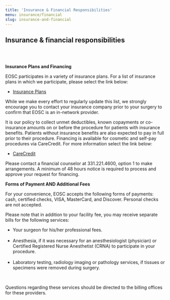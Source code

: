 ```yaml
---
title: 'Insurance & Financial Responsibilities'
menu: insurance/financial
slug: insurance-and-financial
---
```


<section id="content">
	<div class="container_24">
		<div class="grid_24">
			<div class="wrapper">
				<div class="grid_17 alpha rt-ident-bot-1">
					<div class="rt-inner-ident-3">
						<h2 class="ident-bot-3">Insurance &amp; financial responsibilities</h2>
						<div class="line ident-bot-13"></div>
						<div class="wrapper ident-bot-5">
							<div class="grid_8 alpha rt-ident-bot-2">
								<div class="wrapper ident-bot-15">
									<p><img class="" src="/patients/insurance-and-financial-responsibilities/insurance.jpg" alt="" /></p>
									<br>
									<p><strong>Insurance Plans and Financing</strong></p>
								</div>
								<p class="ident-bot-2">EOSC participates in a variety of insurance plans.  For a list of insurance plans in which we participate, please select the link below:  </p>
								<ul class="list-2">
									<li><a href="/patients/insurance-and-financial/insurance-plans">Insurance Plans</a></li>
								</ul>
								<p class="ident-bot-2">While we make every effort to regularly update this list, we strongly encourage you to contact your insurance company prior to your surgery to confirm that EOSC is an in-network provider. </p>
								<p class="ident-bot-2">It is our policy to collect unmet deductibles, known copayments or co-insurance amounts on or before the procedure for patients with insurance benefits.  Patients without insurance benefits are also expected to pay in full prior to their procedure. Financing is available for cosmetic and self-pay procedures via CareCredit. For more information select the link below: </p>
								<ul class="list-2">
									<li><a href="http://www.carecredit.com/" target="_blank">CareCredit</a></li>
								</ul>
								<p class="ident-bot-2">Please contact a financial counselor at 331.221.4600, option 1 to make arrangements.  A minimum of 48 hours notice is required to process and approve your request for financing.</p>
							</div>
							<div class="grid_8 omega">
								<div class="wrapper ident-bot-15">
									<p><strong>Forms of Payment AND Additional Fees</strong></p>
								</div>
								<p class="ident-bot-1"><span class="ident-bot-2">For your convenience, EOSC accepts the following forms of payments:  cash, certified checks, VISA, MasterCard, and Discover.  Personal checks are not accepted.</span></p>
								<p class="ident-bot-1">Please note that in addition to your facility fee, you may receive separate bills for the following services:</p>
								<ul class="list-2">
									<li>Your surgeon for his/her professional fees.</li>
									<br>
									<li>Anesthesia, if it was necessary for an anesthesiologist (physician) or Certified Registered Nurse Anesthetist (CRNA) to participate in your procedure.</li>
									<br>
									<li>Laboratory testing, radiology imaging or pathology services, if tissues or specimens were removed during surgery.</li>
								</ul>
								<br>
								<p>Questions regarding these services should be directed to the billing offices for these providers.</p>
							</div>
						</div>
					</div>
				</div>